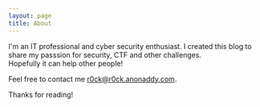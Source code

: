 ```yaml
---
layout: page
title: About
---
```


I'm an IT professional and cyber security enthusiast. I created this blog to share my passsion for security, CTF and other challenges.  
Hopefully it can help other people!

Feel free to contact me r0ck@r0ck.anonaddy.com.

Thanks for reading!
